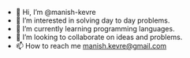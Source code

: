 - 👋 Hi, I’m @manish-kevre
- 👀 I’m interested in solving day to day problems.
- 🌱 I’m currently learning programming languages.
- 💞️ I’m looking to collaborate on ideas and problems.
- 📫 How to reach me manish.kevre@gmail.com

<!---
manish-kevre/manish-kevre is a ✨ special ✨ repository because its `README.md` (this file) appears on your GitHub profile.
You can click the Preview link to take a look at your changes.
--->
